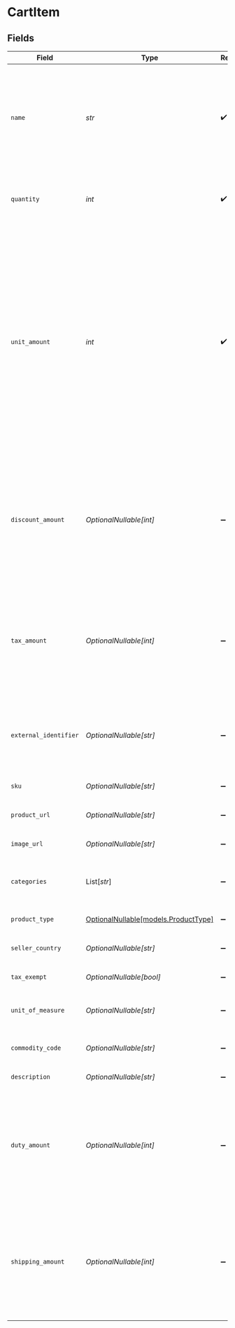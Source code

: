 # CartItem


## Fields

| Field                                                                                                                                                                                                                                                                                                                                   | Type                                                                                                                                                                                                                                                                                                                                    | Required                                                                                                                                                                                                                                                                                                                                | Description                                                                                                                                                                                                                                                                                                                             | Example                                                                                                                                                                                                                                                                                                                                 |
| --------------------------------------------------------------------------------------------------------------------------------------------------------------------------------------------------------------------------------------------------------------------------------------------------------------------------------------- | --------------------------------------------------------------------------------------------------------------------------------------------------------------------------------------------------------------------------------------------------------------------------------------------------------------------------------------- | --------------------------------------------------------------------------------------------------------------------------------------------------------------------------------------------------------------------------------------------------------------------------------------------------------------------------------------- | --------------------------------------------------------------------------------------------------------------------------------------------------------------------------------------------------------------------------------------------------------------------------------------------------------------------------------------- | --------------------------------------------------------------------------------------------------------------------------------------------------------------------------------------------------------------------------------------------------------------------------------------------------------------------------------------- |
| `name`                                                                                                                                                                                                                                                                                                                                  | *str*                                                                                                                                                                                                                                                                                                                                   | :heavy_check_mark:                                                                                                                                                                                                                                                                                                                      | The name of the cart item. The value you set for this property may be truncated if the maximum length accepted by a payment service provider is less than 255 characters.                                                                                                                                                               | GoPro HD                                                                                                                                                                                                                                                                                                                                |
| `quantity`                                                                                                                                                                                                                                                                                                                              | *int*                                                                                                                                                                                                                                                                                                                                   | :heavy_check_mark:                                                                                                                                                                                                                                                                                                                      | The quantity of this item in the cart. This value cannot be negative or zero.                                                                                                                                                                                                                                                           | 2                                                                                                                                                                                                                                                                                                                                       |
| `unit_amount`                                                                                                                                                                                                                                                                                                                           | *int*                                                                                                                                                                                                                                                                                                                                   | :heavy_check_mark:                                                                                                                                                                                                                                                                                                                      | The amount for an individual item represented as a monetary amount in the smallest currency unit for the given currency, for example `1299` USD cents represents `$12.99`. The amount sent through to the payment processor as unitary amount will be calculated to include the discount and tax values sent as part of this cart item. | 1299                                                                                                                                                                                                                                                                                                                                    |
| `discount_amount`                                                                                                                                                                                                                                                                                                                       | *OptionalNullable[int]*                                                                                                                                                                                                                                                                                                                 | :heavy_minus_sign:                                                                                                                                                                                                                                                                                                                      | The amount discounted for this item represented as a monetary amount in the smallest currency unit for the given currency, for example `1299` USD cents represents `$12.99`.                                                                                                                                                            | 0                                                                                                                                                                                                                                                                                                                                       |
| `tax_amount`                                                                                                                                                                                                                                                                                                                            | *OptionalNullable[int]*                                                                                                                                                                                                                                                                                                                 | :heavy_minus_sign:                                                                                                                                                                                                                                                                                                                      | The tax amount for this item represented as a monetary amount in the smallest currency unit for the given currency, for example `1299` USD cents represents `$12.99`.                                                                                                                                                                   | 0                                                                                                                                                                                                                                                                                                                                       |
| `external_identifier`                                                                                                                                                                                                                                                                                                                   | *OptionalNullable[str]*                                                                                                                                                                                                                                                                                                                 | :heavy_minus_sign:                                                                                                                                                                                                                                                                                                                      | An external identifier for the cart item. This can be set to any value and is not sent to the payment service.                                                                                                                                                                                                                          | goprohd                                                                                                                                                                                                                                                                                                                                 |
| `sku`                                                                                                                                                                                                                                                                                                                                   | *OptionalNullable[str]*                                                                                                                                                                                                                                                                                                                 | :heavy_minus_sign:                                                                                                                                                                                                                                                                                                                      | The SKU or product code for the item.                                                                                                                                                                                                                                                                                                   | GPHD1078                                                                                                                                                                                                                                                                                                                                |
| `product_url`                                                                                                                                                                                                                                                                                                                           | *OptionalNullable[str]*                                                                                                                                                                                                                                                                                                                 | :heavy_minus_sign:                                                                                                                                                                                                                                                                                                                      | The product URL for the item.                                                                                                                                                                                                                                                                                                           | https://example.com/catalog/go-pro-hd                                                                                                                                                                                                                                                                                                   |
| `image_url`                                                                                                                                                                                                                                                                                                                             | *OptionalNullable[str]*                                                                                                                                                                                                                                                                                                                 | :heavy_minus_sign:                                                                                                                                                                                                                                                                                                                      | The URL for the image of the item.                                                                                                                                                                                                                                                                                                      | https://example.com/images/go-pro-hd.jpg                                                                                                                                                                                                                                                                                                |
| `categories`                                                                                                                                                                                                                                                                                                                            | List[*str*]                                                                                                                                                                                                                                                                                                                             | :heavy_minus_sign:                                                                                                                                                                                                                                                                                                                      | A list of strings containing product categories for the item.                                                                                                                                                                                                                                                                           | [<br/>"camera",<br/>"travel",<br/>"gear"<br/>]                                                                                                                                                                                                                                                                                          |
| `product_type`                                                                                                                                                                                                                                                                                                                          | [OptionalNullable[models.ProductType]](../models/producttype.md)                                                                                                                                                                                                                                                                        | :heavy_minus_sign:                                                                                                                                                                                                                                                                                                                      | The product type of the cart item.                                                                                                                                                                                                                                                                                                      | physical                                                                                                                                                                                                                                                                                                                                |
| `seller_country`                                                                                                                                                                                                                                                                                                                        | *OptionalNullable[str]*                                                                                                                                                                                                                                                                                                                 | :heavy_minus_sign:                                                                                                                                                                                                                                                                                                                      | The seller country of the cart item.                                                                                                                                                                                                                                                                                                    | US                                                                                                                                                                                                                                                                                                                                      |
| `tax_exempt`                                                                                                                                                                                                                                                                                                                            | *OptionalNullable[bool]*                                                                                                                                                                                                                                                                                                                | :heavy_minus_sign:                                                                                                                                                                                                                                                                                                                      | Whether the item is exempt of tax.                                                                                                                                                                                                                                                                                                      | false                                                                                                                                                                                                                                                                                                                                   |
| `unit_of_measure`                                                                                                                                                                                                                                                                                                                       | *OptionalNullable[str]*                                                                                                                                                                                                                                                                                                                 | :heavy_minus_sign:                                                                                                                                                                                                                                                                                                                      | The unit of measure or the unit of measure code.                                                                                                                                                                                                                                                                                        | feet                                                                                                                                                                                                                                                                                                                                    |
| `commodity_code`                                                                                                                                                                                                                                                                                                                        | *OptionalNullable[str]*                                                                                                                                                                                                                                                                                                                 | :heavy_minus_sign:                                                                                                                                                                                                                                                                                                                      | Item commodity code. Generally a UNSPSC code.                                                                                                                                                                                                                                                                                           | 43211503                                                                                                                                                                                                                                                                                                                                |
| `description`                                                                                                                                                                                                                                                                                                                           | *OptionalNullable[str]*                                                                                                                                                                                                                                                                                                                 | :heavy_minus_sign:                                                                                                                                                                                                                                                                                                                      | Brief item description.                                                                                                                                                                                                                                                                                                                 | A brief description of an interesting item.                                                                                                                                                                                                                                                                                             |
| `duty_amount`                                                                                                                                                                                                                                                                                                                           | *OptionalNullable[int]*                                                                                                                                                                                                                                                                                                                 | :heavy_minus_sign:                                                                                                                                                                                                                                                                                                                      | Item import or export duties represented as a monetary amount in the smallest currency unit for the given currency, for example `1299` cents to create an authorization for `$12.99`                                                                                                                                                    | 1299                                                                                                                                                                                                                                                                                                                                    |
| `shipping_amount`                                                                                                                                                                                                                                                                                                                       | *OptionalNullable[int]*                                                                                                                                                                                                                                                                                                                 | :heavy_minus_sign:                                                                                                                                                                                                                                                                                                                      | Freight/shipping amount represented as a monetary amount in the smallest currency unit for the given currency, for example `1299` cents to create an authorization for `$12.99`                                                                                                                                                         | 1299                                                                                                                                                                                                                                                                                                                                    |